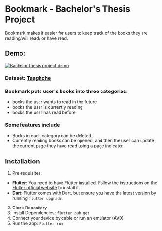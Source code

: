 # Bookmark - Bachelor's Thesis Project
Bookmark makes it easier for users to keep track of the books they are reading/will read/ or have read.

## Demo:
[![Bachelor thesis project demo](https://img.youtube.com/vi/RqArrwD899E/0.jpg)](https://www.youtube.com/watch?v=RqArrwD899E)

### Dataset: [Taaghche](https://taaghche.com) 

### Bookmark puts user's books into three categories:
* books the user wants to read in the future
* books the user is currently reading
* books the user has read before

### Some features include
- Books in each category can be deleted.
- Currently reading books can be opened, and then the user can update the current page they have read using a page indicator.

## Installation
1. Pre-requisites:
- **Flutter**: You need to have Flutter installed. Follow the instructions on the [Flutter official website](https://flutter.dev/docs/get-started/install) to install it.
- **Dart**: Flutter comes with Dart, but ensure you have the latest version by running `flutter upgrade`.
2. Clone Repository
3. Install Dependencies: `flutter pub get`
4. Connect your device by cable or run an emulator (AVD)
5. Run the app: `Flutter run`




